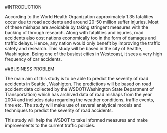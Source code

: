#INTRODUCTION

According to the World Health Organization approximately 1.35 fatalities occur due to road accidents and around 20-50 million suffer injuries. Most of these mishaps are avoidable by taking stringent measures with the backing of through research.
Along with fatalities and injuries, road accidents also cost nations economically too in the form of damages and traffic delays. Hence, any nation would only benefit by improving the traffic safety and research.
This study will be based in the city of Seattle, Washington. Being one of the busiest cities in Westcoast, it sees a very high frequency of car accidents.

##BUSINESS PROBLEM

The main aim of this study is to be able to predict the severity of road accidents in Seattle , Washigton. The predictions will be based on road accident data collected by the WSDOT(Washington State Department of Transportation) which has archived data of road mishaps from the year 2004 and includes data regarding the weather conditions, traffic events, time etc.
The study will make use of several analytical models and techniques to predict the severity of road accidents.  

This study will help the WSDOT to take informed measures and make improvements to the current traffic policies. 
